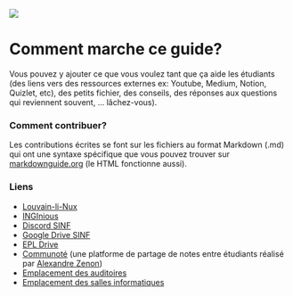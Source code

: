 ![](https://img.shields.io/badge/status-work%20in%20progress-blue?style=flat-square)
# Comment marche ce guide?
Vous pouvez y ajouter ce que vous voulez tant que ça aide les étudiants (des liens vers des ressources externes ex: Youtube, Medium, Notion, Quizlet, etc), des petits fichier, des conseils, des réponses aux questions qui reviennent souvent, ... lâchez-vous).

### Comment contribuer?  

Les contributions écrites se font sur les fichiers au format Markdown (.md) qui ont une syntaxe spécifique que vous pouvez trouver sur [markdownguide.org](https://www.markdownguide.org/cheat-sheet/) (le HTML fonctionne aussi).

### Liens
* [Louvain-li-Nux](https://www.louvainlinux.org)
* [INGInious](http://inginious.info.ucl.ac.be/)
* [Discord SINF](https://discord.gg/CdtkZjCtUU)
* [Google Drive SINF](https://drive.google.com/drive/folders/0B1i5OL6s8FOsc0R4Y25MQzlJcFU)
* [EPL Drive](https://uclouvain-my.sharepoint.com/:f:/g/personal/miguel_delecourt_student_uclouvain_be/ErNklAdPrRxMhivv3RRPEQABYS95TjFaosPTTSCVydnbYA)
* [Communoté](https://www.communote.be/) (une platforme de partage de notes entre étudiants réalisé par [Alexandre Zenon](https://github.com/Ahzed11))
* [Emplacement des auditoires](https://uclouvain.be/fr/administrations/adpi/auditoires-ucl-louvain-la-neuve.html)
* [Emplacement des salles informatiques](https://www.google.com/maps/d/viewer?mid=1LhefFjePIBksJEJ91QsFZk2V4hDuNQEL&ll=50.66893714275128%2C4.618649383860323&z=16)
